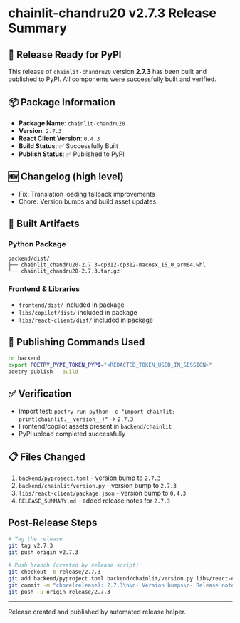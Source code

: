 
# chainlit-chandru20 v2.7.3 Release Summary

## 🎉 Release Ready for PyPI

This release of `chainlit-chandru20` version **2.7.3** has been built and published to PyPI. All components were successfully built and verified.

## 📦 Package Information

- **Package Name**: `chainlit-chandru20`
- **Version**: `2.7.3`
- **React Client Version**: `0.4.3`
- **Build Status**: ✅ Successfully Built
- **Publish Status**: ✅ Published to PyPI

## 🆕 Changelog (high level)

- Fix: Translation loading fallback improvements
- Chore: Version bumps and build asset updates

## 📁 Built Artifacts

### Python Package
```
backend/dist/
├── chainlit_chandru20-2.7.3-cp312-cp312-macosx_15_0_arm64.whl
└── chainlit_chandru20-2.7.3.tar.gz
```

### Frontend & Libraries
- `frontend/dist/` included in package
- `libs/copilot/dist/` included in package
- `libs/react-client/dist/` included in package

## 🚀 Publishing Commands Used

```bash
cd backend
export POETRY_PYPI_TOKEN_PYPI="<REDACTED_TOKEN_USED_IN_SESSION>"
poetry publish --build
```

## ✅ Verification

- Import test: `poetry run python -c "import chainlit; print(chainlit.__version__)"` -> `2.7.3`
- Frontend/copilot assets present in `backend/chainlit`
- PyPI upload completed successfully

## 📋 Files Changed

1. `backend/pyproject.toml` - version bump to `2.7.3`
2. `backend/chainlit/version.py` - version bump to `2.7.3`
3. `libs/react-client/package.json` - version bump to `0.4.3`
4. `RELEASE_SUMMARY.md` - added release notes for `2.7.3`

## Post-Release Steps

```bash
# Tag the release
git tag v2.7.3
git push origin v2.7.3

# Push branch (created by release script)
git checkout -b release/2.7.3
git add backend/pyproject.toml backend/chainlit/version.py libs/react-client/package.json RELEASE_SUMMARY.md
git commit -m "chore(release): 2.7.3\n\n- Version bumps\n- Release notes"
git push -u origin release/2.7.3
```

---

Release created and published by automated release helper.

